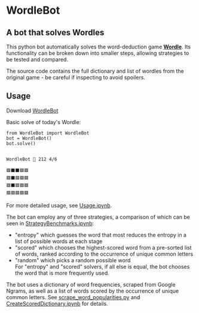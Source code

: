 # WordleBot
## A bot that solves Wordles

This python bot automatically solves the word-deduction game **[Wordle](https://www.powerlanguage.co.uk/wordle/)**. Its functionality can be broken down into smaller steps, allowing strategies to be tested and compared. 

The source code contains the full dictionary and list of wordles from the original game - be careful if inspecting to avoid spoilers.

## Usage

Download [WordleBot](WordleBot)

Basic solve of today's Wordle:

    from WordleBot import WordleBot
    bot = WordleBot()
    bot.solve()


    WordleBot 🤖 212 4/6

    🟩⬛⬛🟩🟩
    🟩⬛🟩🟩🟩
    🟩⬛🟩🟩🟩
    🟩🟩🟩🟩🟩


For more detailed usage, see [Usage.ipynb](Usage.ipynb).

The bot can employ any of three strategies, a comparison of which can be seen in [StrategyBenchmarks.ipynb](StrategyBenchmarks.ipynb):
- "entropy" which guesses the word that most reduces the entropy in a list of possible words at each stage
- "scored" which chooses the highest-scored word from a pre-sorted list of words, ranked according to the occurrence of unique common letters
- "random" which picks a random possible word  
For "entropy" and "scored" solvers, if all else is equal, the bot chooses the word that is more frequently used.

The bot uses a dictionary of word frequencies, scraped from Google Ngrams, as well as a list of words scored by the occurrence of unique common letters. See [scrape_word_popularities.py](utils/scrape_word_popularities.py) and [CreateScoredDictionary.ipynb](utils/CreateScoredDictionary.ipynb) for details. 
